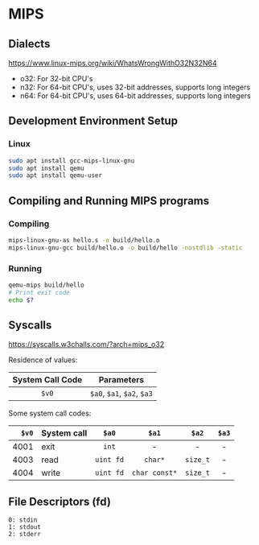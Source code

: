 # MIPS

## Dialects

<https://www.linux-mips.org/wiki/WhatsWrongWithO32N32N64>

 - o32: For 32-bit CPU's
 - n32: For 64-bit CPU's, uses 32-bit addresses, supports long integers
 - n64: For 64-bit CPU's, uses 64-bit addresses, supports long integers

## Development Environment Setup

### Linux

```sh
sudo apt install gcc-mips-linux-gnu
sudo apt install qemu
sudo apt install qemu-user
```

## Compiling and Running MIPS programs

### Compiling

```sh
mips-linux-gnu-as hello.s -o build/hello.o
mips-linux-gnu-gcc build/hello.o -o build/hello -nostdlib -static
```

### Running

```sh
qemu-mips build/hello
# Print exit code
echo $?
```

## Syscalls
<https://syscalls.w3challs.com/?arch=mips_o32>

Residence of values:

|  System Call Code   |                    Parameters                  |
| :-----------------: | :--------------------------------------------: |
|        `$v0`        |            `$a0`, `$a1`, `$a2`, `$a3`          |

Some system call codes:

| `$v0` | System call |   `$a0`   |     `$a1`     |   `$a2`  |  `$a3`  |
| ----: | :---------- | :-------: | :-----------: | :------: | :-----: |
|  4001 | exit        | `int`     |       -       |     -    |    -    |
|  4003 | read        | `uint fd` |    `char*`    | `size_t` |    -    |
|  4004 | write       | `uint fd` | `char const*` | `size_t` |    -    |

## File Descriptors (fd)

	0: stdin
	1: stdout
	2: stderr

